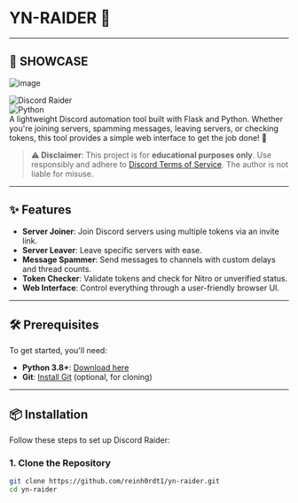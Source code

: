 # YN-RAIDER 🚀

---

## 📸 SHOWCASE

![image](https://github.com/user-attachments/assets/aa158e26-3b01-4de8-9c95-34679dbb7620)


 
![Discord Raider](https://img.shields.io/badge/Discord-Raider-blueviolet?style=flat-square)  
![Python](https://img.shields.io/badge/Python-3.8+-yellow?style=flat-square)  
A lightweight Discord automation tool built with Flask and Python. Whether you're joining servers, spamming messages, leaving servers, or checking tokens, this tool provides a simple web interface to get the job done! 🎉

> **⚠️ Disclaimer**: This project is for **educational purposes only**. Use responsibly and adhere to [Discord Terms of Service](https://discord.com/terms). The author is not liable for misuse.

---

## ✨ Features
- **Server Joiner**: Join Discord servers using multiple tokens via an invite link.
- **Server Leaver**: Leave specific servers with ease.
- **Message Spammer**: Send messages to channels with custom delays and thread counts.
- **Token Checker**: Validate tokens and check for Nitro or unverified status.
- **Web Interface**: Control everything through a user-friendly browser UI.

---

## 🛠️ Prerequisites
To get started, you'll need:

- **Python 3.8+**: [Download here](https://www.python.org/downloads/)
- **Git**: [Install Git](https://git-scm.com/downloads) (optional, for cloning)

---

## 📦 Installation
Follow these steps to set up Discord Raider:

### 1. Clone the Repository
```bash
git clone https://github.com/reinh0rdt1/yn-raider.git
cd yn-raider

